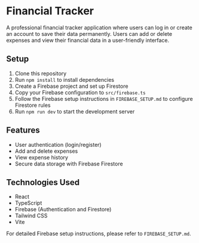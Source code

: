 # Financial Tracker

A professional financial tracker application where users can log in or create an account to save their data permanently. Users can add or delete expenses and view their financial data in a user-friendly interface.

## Setup

1. Clone this repository
2. Run `npm install` to install dependencies
3. Create a Firebase project and set up Firestore
4. Copy your Firebase configuration to `src/firebase.ts`
5. Follow the Firebase setup instructions in `FIREBASE_SETUP.md` to configure Firestore rules
6. Run `npm run dev` to start the development server

## Features

- User authentication (login/register)
- Add and delete expenses
- View expense history
- Secure data storage with Firebase Firestore

## Technologies Used

- React
- TypeScript
- Firebase (Authentication and Firestore)
- Tailwind CSS
- Vite

For detailed Firebase setup instructions, please refer to `FIREBASE_SETUP.md`.